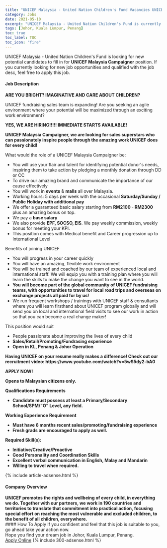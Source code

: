 ```yaml
---
title: "UNICEF Malaysia - United Nation Children's Fund Vacancies UNICEF Malaysia Campaigner" 
category: Jobs 
date: 2021-05-10 
excerpt: "UNICEF Malaysia - United Nation Children's Fund is currently looking for suitable person to fill in the UNICEF Malaysia Campaigner which based in Johor, Kuala Lumpur, Penang" 
tags: [Johor, Kuala Lumpur, Penang] 
toc: true 
toc_label: TOC 
toc_icon: "fire" 
--- 
```


<p>UNICEF Malaysia - United Nation Children's Fund is looking for new potential candidates to fill in for <b>UNICEF Malaysia Campaigner</b> position. If you currently looking for new job opportunities and qualified with the job desc, feel free to apply this job.
</p><div><div><h4>Job Description</h4></div><div><div><span><div><p><strong>ARE YOU BRIGHT? IMAGINATIVE AND CARE ABOUT CHILDREN?&#160;</strong></p><p>UNICEF fundraising sales team is expanding! Are you seeking an agile environment where your potential will be maximized through an exciting work environment?</p><p><strong>YES, WE ARE HIRING!!!!! IMMEDIATE STARTS AVAILABLE!</strong></p><p><strong>UNICEF Malaysia Campaigner, we are looking for sales superstars who can passionately inspire people through the amazing work UNICEF does for every child!</strong></p><p>What would the role of a UNICEF&#160;Malaysia Campaigner be:</p><ul><li>You will use your flair and talent for identifying potential donor's needs, inspiring them to take action by pledging a monthly donation through DD or CC</li><li>To drive our amazing brand and communicate the importance of our cause effectively</li><li>You will work in <strong>events</strong> &amp; <strong>malls</strong> all over Malaysia.</li><li>Working hours: 5 days per week with the occasional <strong>Saturday/Sunday / Public Holiday with additional pay</strong></li><li>We offer a guaranteed basic salary starting from <strong>RM2100 - RM2300 </strong>plus an amazing bonus on top.</li><li>We pay a <strong>base salary</strong></li><li>We also provide <strong>EPF, SOCSO, EIS</strong>. We pay weekly commission, weekly bonus for meeting your KPI.</li><li>This position comes with Medical benefit and Career progression up to International Level</li></ul><p>Benefits of joining UNICEF</p><ul><li>You will progress in your career quickly</li><li>You will have an amazing, flexible work environment</li><li>You will be trained and coached by our team of experienced local and international staff. We will equip you with a training plan where you will learn the skills to make the change you want to see in the world.</li><li><strong>You will become part of the global community of UNICEF fundraising teams, with opportunities to travel for local road trips and overseas on exchange projects all paid for by us!</strong></li><li>We run frequent workshops / trainings with UNICEF staff &amp; consultants where you will learn firsthand about UNICEF program globally and will send you on local and international field visits to see our work in action so that you can become a real change maker!</li></ul><p>This position would suit</p><ul><li>People passionate about improving the lives of every child</li><li><strong>Sales/Retail/Promoting/Fundrasing experience</strong></li><li><strong>Open in KL, Penang &amp; Johor Operation</strong></li></ul><p><strong>Having UNICEF on your resume really makes a difference! Check out our recruitment video: https://www.youtube.com/watch?v=5wS5dy2-bA0</strong></p><p><strong>APPLY NOW!</strong></p><p><strong>Opens to Malaysian citizens only.</strong></p><p><strong>Qualifications Requirements</strong></p><ul><li><strong>Candidate must possess at least a Primary/Secondary School/SPM/"O" Level, any field.</strong></li></ul><p><strong>Working Experience Requirement</strong></p><ul><li><strong>Must have 6 months recent sales/promoting/fundraising experience</strong></li><li><strong>Fresh grads are encouraged to apply as well.</strong></li></ul><p><strong>Required Skill(s):</strong></p><ul><li><strong>Initiative/Creative/Proactive</strong></li><li><strong>Good Personality and Coordination Skills</strong></li><li><strong>Excellent verbal communication in English, Malay and Mandarin</strong></li><li><strong>Willing to travel when required.</strong></li></ul></div></span></div></div></div> 
{% include article-adsense.html %} 
<div><div><h4>Company Overview</h4></div><div><div><span><div><div>
<strong>UNICEF promotes the rights and wellbeing of every child, in everything we do. Together with our partners, we work in 190 countries and territories to translate that commitment into practical action, focusing special effort on reaching the most vulnerable and excluded children, to the benefit of all children, everywhere.</strong></div></div></span></div></div></div> 
#### How To Apply 
If you confident and feel that this job is suitable to you, go ahead take your action now. <br/> 
Hope you find your dream job in Johor, Kuala Lumpur, Penang. <br/> 
<a href="https://www.jobstreet.com.my/en/job/unicef-malaysia-campaigner-4561387?jobId=jobstreet-my-job-4561387&" class="btn btn--info" target="_blank" rel="nofollow noopenner">Apply Online</a> 
{% include 300-adsense.html %} 